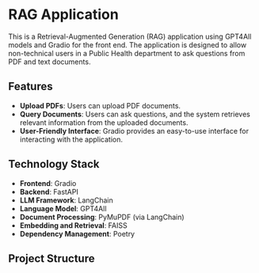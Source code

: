 # RAG Application

This is a Retrieval-Augmented Generation (RAG) application using GPT4All models and Gradio for the front end. The application is designed to allow non-technical users in a Public Health department to ask questions from PDF and text documents.

## Features

- **Upload PDFs**: Users can upload PDF documents.
- **Query Documents**: Users can ask questions, and the system retrieves relevant information from the uploaded documents.
- **User-Friendly Interface**: Gradio provides an easy-to-use interface for interacting with the application.

## Technology Stack

- **Frontend**: Gradio
- **Backend**: FastAPI
- **LLM Framework**: LangChain
- **Language Model**: GPT4All
- **Document Processing**: PyMuPDF (via LangChain)
- **Embedding and Retrieval**: FAISS
- **Dependency Management**: Poetry

## Project Structure
